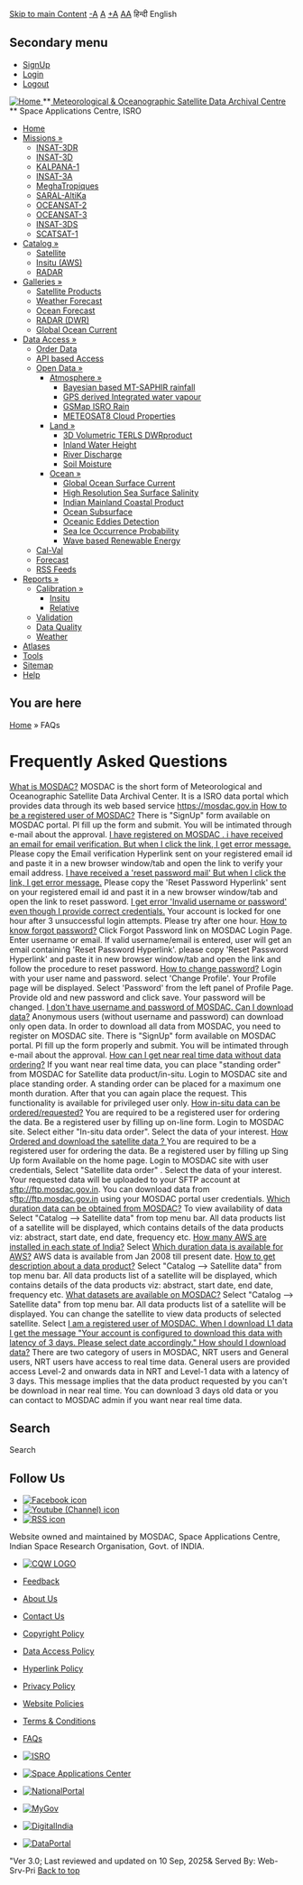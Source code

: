 [Skip to main Content](https://mosdac.gov.in/faq-page#main-content "Skip to main Content")
[-A](javascript:;) [A](javascript:;) [+A](javascript:;)
[A](javascript:drupalHighContrast.enableStyles\(\))[A](javascript:drupalHighContrast.disableStyles\(\))
हिन्दी English
## Secondary menu
  * [SignUp](https://mosdac.gov.in/internal/registration)
  * [Login](https://mosdac.gov.in/internal/uops)
  * [Logout](https://mosdac.gov.in/internal/logout)

[ ![Home](https://mosdac.gov.in/sites/default/files/mosdac_small.png) ](https://mosdac.gov.in/ "Home")
**[ Meteorological & Oceanographic Satellite Data Archival Centre](https://mosdac.gov.in/ "Home") **
Space Applications Centre, ISRO 
  * [Home](https://mosdac.gov.in/)
  * [Missions »](https://mosdac.gov.in/faq-page)
    * [INSAT-3DR](https://mosdac.gov.in/insat-3dr)
    * [INSAT-3D](https://mosdac.gov.in/insat-3d)
    * [KALPANA-1](https://mosdac.gov.in/kalpana-1)
    * [INSAT-3A](https://mosdac.gov.in/insat-3a)
    * [MeghaTropiques](https://mosdac.gov.in/megha-tropiques)
    * [SARAL-AltiKa](https://mosdac.gov.in/saral-altika)
    * [OCEANSAT-2](https://mosdac.gov.in/oceansat-2)
    * [OCEANSAT-3](https://mosdac.gov.in/oceansat-3)
    * [INSAT-3DS](https://mosdac.gov.in/insat-3ds)
    * [SCATSAT-1](https://mosdac.gov.in/scatsat-1)
  * [Catalog »](https://mosdac.gov.in/faq-page)
    * [Satellite](https://mosdac.gov.in/internal/catalog-satellite)
    * [Insitu (AWS)](https://mosdac.gov.in/internal/catalog-insitu)
    * [RADAR](https://mosdac.gov.in/internal/catalog-radar)
  * [Galleries »](https://mosdac.gov.in/faq-page)
    * [Satellite Products](https://mosdac.gov.in/internal/gallery)
    * [Weather Forecast](https://mosdac.gov.in/internal/gallery/weather)
    * [Ocean Forecast](https://mosdac.gov.in/internal/gallery/ocean)
    * [RADAR (DWR)](https://mosdac.gov.in/internal/gallery/dwr)
    * [Global Ocean Current](https://mosdac.gov.in/internal/gallery/current)
  * [Data Access »](https://mosdac.gov.in/faq-page)
    * [Order Data](https://mosdac.gov.in/internal/uops)
    * [API based Access](https://mosdac.gov.in/user-manual-mosdac-data-download-api)
    * [Open Data »](https://mosdac.gov.in/faq-page)
      * [Atmosphere »](https://mosdac.gov.in/faq-page)
        * [Bayesian based MT-SAPHIR rainfall](https://mosdac.gov.in/bayesian-based-mt-saphir-rainfall)
        * [GPS derived Integrated water vapour](https://mosdac.gov.in/gps-derived-integrated-water-vapour)
        * [GSMap ISRO Rain](https://mosdac.gov.in/gsmap-isro-rain)
        * [METEOSAT8 Cloud Properties](https://mosdac.gov.in/meteosat8-cloud-properties)
      * [Land »](https://mosdac.gov.in/faq-page)
        * [3D Volumetric TERLS DWRproduct](https://mosdac.gov.in/3d-volumetric-terls-dwrproduct)
        * [Inland Water Height](https://mosdac.gov.in/inland-water-height)
        * [River Discharge](https://mosdac.gov.in/river-discharge)
        * [Soil Moisture](https://mosdac.gov.in/soil-moisture-0)
      * [Ocean »](https://mosdac.gov.in/faq-page)
        * [Global Ocean Surface Current](https://mosdac.gov.in/global-ocean-surface-current)
        * [High Resolution Sea Surface Salinity](https://mosdac.gov.in/high-resolution-sea-surface-salinity)
        * [Indian Mainland Coastal Product](https://mosdac.gov.in/indian-mainland-coastal-product)
        * [Ocean Subsurface](https://mosdac.gov.in/ocean-subsurface)
        * [Oceanic Eddies Detection](https://mosdac.gov.in/oceanic-eddies-detection)
        * [Sea Ice Occurrence Probability](https://mosdac.gov.in/sea-ice-occurrence-probability)
        * [Wave based Renewable Energy](https://mosdac.gov.in/wave-based-renewable-energy)
    * [Cal-Val](https://mosdac.gov.in/internal/calval-data)
    * [Forecast](https://mosdac.gov.in/internal/forecast-menu)
    * [RSS Feeds](https://mosdac.gov.in/rss-feed "ISROCast")
  * [Reports »](https://mosdac.gov.in/faq-page)
    * [Calibration »](https://mosdac.gov.in/faq-page)
      * [Insitu](https://mosdac.gov.in/insitu)
      * [Relative](https://mosdac.gov.in/calibration-reports)
    * [Validation](https://mosdac.gov.in/validation-reports)
    * [Data Quality](https://mosdac.gov.in/data-quality)
    * [Weather](https://mosdac.gov.in/weather-reports)
  * [Atlases](https://mosdac.gov.in/atlases)
  * [Tools](https://mosdac.gov.in/tools)
  * [Sitemap](https://mosdac.gov.in/sitemap)
  * [Help](https://mosdac.gov.in/help)


## You are here
[Home](https://mosdac.gov.in/) » FAQs
# Frequently Asked Questions
[What is MOSDAC?](https://mosdac.gov.in/faq-page)
MOSDAC is the short form of Meteorological and Oceanographic Satellite Data Archival Center. It is a ISRO data portal which provides data through its web based service <https://mosdac.gov.in>
[How to be a registered user of MOSDAC?](https://mosdac.gov.in/faq-page)
There is "SignUp" form available on MOSDAC portal. Pl fill up the form and submit. You will be intimated through e-mail about the approval.
[I have registered on MOSDAC . i have received an email for email verification. But when I click the link, I get error message.](https://mosdac.gov.in/faq-page)
Please copy the Email verification Hyperlink sent on your registered email id and paste it in a new browser window/tab and open the link to verify your email address.
[I have received a 'reset password mail' But when I click the link, I get error message.](https://mosdac.gov.in/faq-page)
Please copy the 'Reset Password Hyperlink' sent on your registered email id and past it in a new browser window/tab and open the link to reset password.
[I get error 'Invalid username or password' even though I provide correct credentials.](https://mosdac.gov.in/faq-page)
Your account is locked for one hour after 3 unsuccessful login attempts. Please try after one hour.
[How to know forgot password?](https://mosdac.gov.in/faq-page)
Click Forgot Password link on MOSDAC Login Page. Enter username or email. If valid username/email is entered, user will get an email containing 'Reset Password Hyperlink'. please copy 'Reset Password Hyperlink' and paste it in new browser window/tab and open the link and follow the procedure to reset password.
[How to change password?](https://mosdac.gov.in/faq-page)
Login with your user name and password. select 'Change Profile'. Your Profile page will be displayed. Select 'Password' from the left panel of Profile Page. Provide old and new password and click save. Your password will be changed.
[I don't have username and password of MOSDAC. Can I download data?](https://mosdac.gov.in/faq-page)
Anonymous users (without username and password) can download only open data. In order to download all data from MOSDAC, you need to register on MOSDAC site. There is "SignUp" form available on MOSDAC portal. Pl fill up the form properly and submit. You will be intimated through e-mail about the approval.
[How can I get near real time data without data ordering?](https://mosdac.gov.in/faq-page)
If you want near real time data, you can place "standing order" from MOSDAC for Satellite data product/in-situ. Login to MOSDAC site and place standing order. A standing order can be placed for a maximum one month duration. After that you can again place the request. This functionality is available for privileged user only.
[How in-situ data can be ordered/requested?](https://mosdac.gov.in/faq-page)
You are required to be a registered user for ordering the data. Be a registered user by filling up on-line form. Login to MOSDAC site. Select either "In-situ data order". Select the data of your interest.
[How Ordered and download the satellite data ? ](https://mosdac.gov.in/faq-page)
You are required to be a registered user for ordering the data. Be a registered user by filling up Sing Up form Available on the home page. Login to MOSDAC site with user credentials, Select "Satellite data order" . Select the data of your interest.
Your requested data will be uploaded to your SFTP account at <sftp://ftp.mosdac.gov.in>. You can download data from  s<ftp://ftp.mosdac.gov.in> using your MOSDAC portal user credentials.
[Which duration data can be obtained from MOSDAC?](https://mosdac.gov.in/faq-page)
To view availability of data Select "Catalog --> Satellite data" from top menu bar. All data products list of a satellite will be displayed, which contains details of the data products viz: abstract, start date, end date, frequency etc.
[How many AWS are installed in each state of India?](https://mosdac.gov.in/faq-page)
Select 
[Which duration data is available for AWS?](https://mosdac.gov.in/faq-page)
AWS data is available from Jan 2008 till present date.
[How to get description about a data product?](https://mosdac.gov.in/faq-page)
Select "Catalog --> Satellite data" from top menu bar. All data products list of a satellite will be displayed, which contains details of the data products viz: abstract, start date, end date, frequency etc.
[What datasets are available on MOSDAC?](https://mosdac.gov.in/faq-page)
Select "Catalog --> Satellite data" from top menu bar. All data products list of a satellite will be displayed. You can change the satellite to view data products of selected satellite.
Select 
[I am a registered user of MOSDAC. When I download L1 data I get the message "Your account is configured to download this data with latency of 3 days. Please select date accordingly." How should I download data?](https://mosdac.gov.in/faq-page)
There are two category of users in MOSDAC, NRT users and General users, NRT users have access to real time data. General users are provided access Level-2 and onwards data in NRT and Level-1 data with a latency of 3 days. This message implies that the data product requested by you can't be download in near real time. You can download 3 days old data or you can contact to MOSDAC admin if you want near real time data.
## Search
Search 
## Follow Us
  * [![Facebook icon](https://mosdac.gov.in/sites/all/modules/social_media_links/libraries/elegantthemes/PNG/facebook.png)](https://www.facebook.com/mosdac.sac.isro "Facebook")
  * [![Youtube \(Channel\) icon](https://mosdac.gov.in/sites/all/modules/social_media_links/libraries/elegantthemes/PNG/youtube.png)](http://www.youtube.com/channel/UCDVkai9WIgY2ZgrlF_08Yeg "Youtube \(Channel\)")
  * [![RSS icon](https://mosdac.gov.in/sites/all/modules/social_media_links/libraries/elegantthemes/PNG/rss.png)](https://mosdac.gov.in/rss.xml "RSS")


Website owned and maintained by MOSDAC, Space Applications Centre, Indian Space Research Organisation, Govt. of INDIA.
  * [![CQW LOGO](https://mosdac.gov.in/docs/cqw_logo.gif)](https://mosdac.gov.in/docs/STQC.pdf "Quality Certificate")


  * [Feedback](https://mosdac.gov.in/mosdac-feedback)
  * [About Us](https://mosdac.gov.in/about-us)
  * [Contact Us](https://mosdac.gov.in/contact-us)
  * [Copyright Policy](https://mosdac.gov.in/copyright-policy)
  * [Data Access Policy](https://mosdac.gov.in/data-access-policy)
  * [Hyperlink Policy](https://mosdac.gov.in/hyperlink-policy)
  * [Privacy Policy](https://mosdac.gov.in/privacy-policy)
  * [Website Policies](https://mosdac.gov.in/website-policies)
  * [Terms & Conditions](https://mosdac.gov.in/terms-conditions)
  * [FAQs](https://mosdac.gov.in/faq-page)


  * [![ISRO](https://mosdac.gov.in/sites/default/files/styles/thumbnail/public/logo-transparent.png?itok=IUS20l-w)](http://www.isro.gov.in)
  * [![Space Applications Center](https://mosdac.gov.in/sites/default/files/styles/thumbnail/public/saclogo.png?itok=_Jv4AuIn)](http://www.sac.gov.in)
  * [![NationalPortal](https://mosdac.gov.in/sites/default/files/styles/thumbnail/public/india-gov_0.png?itok=yssAPH3m)](http://www.india.gov.in)
  * [![MyGov](https://mosdac.gov.in/sites/default/files/styles/thumbnail/public/mygov_0.png?itok=Po-dzdT3)](http://mygov.in/)
  * [![DigitalIndia](https://mosdac.gov.in/sites/default/files/styles/thumbnail/public/digital-india_0.png?itok=ntlP7atE)](http://www.digitalindia.gov.in/)
  * [![DataPortal](https://mosdac.gov.in/sites/default/files/styles/thumbnail/public/data-gov.png?itok=qYA78FgB)](http://data.gov.in)


"Ver 3.0; Last reviewed and updated on 10 Sep, 2025& Served By: Web-Srv-Pri
[](https://mosdac.gov.in/faq-page "Previous")[](https://mosdac.gov.in/faq-page "Next")
[](https://mosdac.gov.in/faq-page)
[](https://mosdac.gov.in/faq-page "Previous")[](https://mosdac.gov.in/faq-page "Next")
[](https://mosdac.gov.in/faq-page "Close")[](https://mosdac.gov.in/faq-page)[](https://mosdac.gov.in/faq-page)[](https://mosdac.gov.in/faq-page "Pause Slideshow")[](https://mosdac.gov.in/faq-page "Play Slideshow")
[Back to top](https://mosdac.gov.in/faq-page#top)
